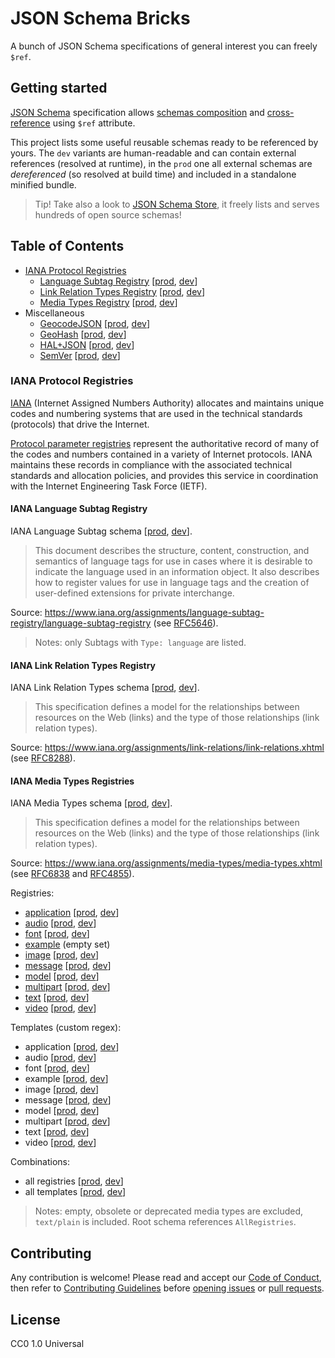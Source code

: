 # JSON Schema Bricks

A bunch of JSON Schema specifications of general interest you can freely `$ref`.

## Getting started

[JSON Schema](https://json-schema.org/) specification allows [schemas composition](https://json-schema.org/understanding-json-schema/reference/combining) and [cross-reference](https://json-schema.org/understanding-json-schema/structuring#dollarref) using `$ref` attribute.

This project lists some useful reusable schemas ready to be referenced by yours. The `dev` variants are human-readable and can contain external references (resolved at runtime), in the `prod` one all external schemas are *dereferenced* (so resolved at build time) and included in a standalone minified bundle.

> Tip! Take also a look to [JSON Schema Store](https://www.schemastore.org/json/), it freely lists and serves hundreds of open source schemas!

## Table of Contents

- [IANA Protocol Registries](#iana-protocol-registries)
  - [Language Subtag Registry](#iana-language-subtag-registry) [[prod](https://jenkin.dev/json-schema-bricks/IANALanguageSubtags.schema.min.json), [dev](https://jenkin.dev/json-schema-bricks/IANALanguageSubtags.schema.json)]
  - [Link Relation Types Registry](#iana-link-relation-types-registry) [[prod](https://jenkin.dev/json-schema-bricks/IANALinkRelationTypes.schema.min.json), [dev](https://jenkin.dev/json-schema-bricks/IANALinkRelationTypes.schema.json)]
  - [Media Types Registry](#iana-media-types-registries) [[prod](https://jenkin.dev/json-schema-bricks/IANAMediaTypes.schema.min.json), [dev](https://jenkin.dev/json-schema-bricks/IANAMediaTypes.schema.json)]
- Miscellaneous
  - [GeocodeJSON](https://github.com/geocoders/geocodejson-spec) [[prod](https://jenkin.dev/json-schema-bricks/geocodejson.schema.min.json), [dev](https://jenkin.dev/json-schema-bricks/geocodejson.schema.json)]
  - [GeoHash](http://geohash.org/) [[prod](https://jenkin.dev/json-schema-bricks/geohash.schema.min.json), [dev](https://jenkin.dev/json-schema-bricks/geohash.schema.json)]
  - [HAL+JSON](https://github.com/mikekelly/hal-rfc) [[prod](https://jenkin.dev/json-schema-bricks/hal.schema.min.json), [dev](https://jenkin.dev/json-schema-bricks/hal.schema.json)]
  - [SemVer](https://semver.org/) [[prod](https://jenkin.dev/json-schema-bricks/semver.schema.min.json), [dev](https://jenkin.dev/json-schema-bricks/semver.schema.json)]

### IANA Protocol Registries

[IANA](https://www.iana.org/about) (Internet Assigned Numbers Authority) allocates and maintains unique codes and numbering systems that are used in the technical standards (protocols) that drive the Internet.

[Protocol parameter registries](https://www.iana.org/protocols) represent the authoritative record of many of the codes and numbers contained in a variety of Internet protocols. IANA maintains these records in compliance with the associated technical standards and allocation policies, and provides this service in coordination with the Internet Engineering Task Force (IETF).

#### IANA Language Subtag Registry

IANA Language Subtag schema [[prod](https://jenkin.dev/json-schema-bricks/IANALanguageSubtags.schema.min.json), [dev](https://jenkin.dev/json-schema-bricks/IANALanguageSubtags.schema.json)].

> This document describes the structure, content, construction, and semantics of language tags for use in cases where it is desirable to indicate the language used in an information object. It also describes how to register values for use in language tags and the creation of user-defined extensions for private interchange.

Source: https://www.iana.org/assignments/language-subtag-registry/language-subtag-registry (see [RFC5646](https://www.rfc-editor.org/rfc/rfc5646.html)).

> Notes: only Subtags with `Type: language` are listed.

#### IANA Link Relation Types Registry

IANA Link Relation Types schema [[prod](https://jenkin.dev/json-schema-bricks/IANALinkRelationTypes.schema.min.json), [dev](https://jenkin.dev/json-schema-bricks/IANALinkRelationTypes.schema.json)].

> This specification defines a model for the relationships between resources on the Web (links) and the type of those relationships (link relation types).

Source: https://www.iana.org/assignments/link-relations/link-relations.xhtml (see [RFC8288](https://www.rfc-editor.org/rfc/rfc8288.html)).

#### IANA Media Types Registries

IANA Media Types schema [[prod](https://jenkin.dev/json-schema-bricks/IANAMediaTypes.schema.min.json), [dev](https://jenkin.dev/json-schema-bricks/IANAMediaTypes.schema.json)].

> This specification defines a model for the relationships between resources on the Web (links) and the type of those relationships (link relation types).

Source: https://www.iana.org/assignments/media-types/media-types.xhtml (see [RFC6838](https://www.rfc-editor.org/rfc/rfc6838.html) and [RFC4855](https://www.rfc-editor.org/rfc/rfc4855.html)).

Registries:

- [application](https://www.iana.org/assignments/media-types/media-types.xhtml#application) [[prod](https://jenkin.dev/json-schema-bricks/IANAMediaTypes.schema.min.json#/$defs/ApplicationRegistry), [dev](https://jenkin.dev/json-schema-bricks/IANAMediaTypes.schema.json#/$defs/ApplicationRegistry)]
- [audio](https://www.iana.org/assignments/media-types/media-types.xhtml#audio) [[prod](https://jenkin.dev/json-schema-bricks/IANAMediaTypes.schema.min.json#/$defs/AudioRegistry), [dev](https://jenkin.dev/json-schema-bricks/IANAMediaTypes.schema.json#/$defs/AudioRegistry)]
- [font](https://www.iana.org/assignments/media-types/media-types.xhtml#font) [[prod](https://jenkin.dev/json-schema-bricks/IANAMediaTypes.schema.min.json#/$defs/FontRegistry), [dev](https://jenkin.dev/json-schema-bricks/IANAMediaTypes.schema.json#/$defs/FontRegistry)]
- [example](https://www.iana.org/assignments/media-types/media-types.xhtml#example) (empty set)
- [image](https://www.iana.org/assignments/media-types/media-types.xhtml#image) [[prod](https://jenkin.dev/json-schema-bricks/IANAMediaTypes.schema.min.json#/$defs/ImageRegistry), [dev](https://jenkin.dev/json-schema-bricks/IANAMediaTypes.schema.json#/$defs/ImageRegistry)]
- [message](https://www.iana.org/assignments/media-types/media-types.xhtml#message) [[prod](https://jenkin.dev/json-schema-bricks/IANAMediaTypes.schema.min.json#/$defs/MessageRegistry), [dev](https://jenkin.dev/json-schema-bricks/IANAMediaTypes.schema.json#/$defs/MessageRegistry)]
- [model](https://www.iana.org/assignments/media-types/media-types.xhtml#model) [[prod](https://jenkin.dev/json-schema-bricks/IANAMediaTypes.schema.min.json#/$defs/ModelRegistry), [dev](https://jenkin.dev/json-schema-bricks/IANAMediaTypes.schema.json#/$defs/ModelRegistry)]
- [multipart](https://www.iana.org/assignments/media-types/media-types.xhtml#multipart) [[prod](https://jenkin.dev/json-schema-bricks/IANAMediaTypes.schema.min.json#/$defs/MultipartRegistry), [dev](https://jenkin.dev/json-schema-bricks/IANAMediaTypes.schema.json#/$defs/MultipartRegistry)]
- [text](https://www.iana.org/assignments/media-types/media-types.xhtml#text) [[prod](https://jenkin.dev/json-schema-bricks/IANAMediaTypes.schema.min.json#/$defs/TextRegistry), [dev](https://jenkin.dev/json-schema-bricks/IANAMediaTypes.schema.json#/$defs/TextRegistry)]
- [video](https://www.iana.org/assignments/media-types/media-types.xhtml#video) [[prod](https://jenkin.dev/json-schema-bricks/IANAMediaTypes.schema.min.json#/$defs/VideoRegistry), [dev](https://jenkin.dev/json-schema-bricks/IANAMediaTypes.schema.json#/$defs/VideoRegistry)]

Templates (custom regex):

- application [[prod](https://jenkin.dev/json-schema-bricks/IANAMediaTypes.schema.min.json#/$defs/ApplicationTemplate), [dev](https://jenkin.dev/json-schema-bricks/IANAMediaTypes.schema.json#/$defs/ApplicationTemplate)]
- audio [[prod](https://jenkin.dev/json-schema-bricks/IANAMediaTypes.schema.min.json#/$defs/AudioTemplate), [dev](https://jenkin.dev/json-schema-bricks/IANAMediaTypes.schema.json#/$defs/AudioTemplate)]
- font [[prod](https://jenkin.dev/json-schema-bricks/IANAMediaTypes.schema.min.json#/$defs/FontTemplate), [dev](https://jenkin.dev/json-schema-bricks/IANAMediaTypes.schema.json#/$defs/FontTemplate)]
- example [[prod](https://jenkin.dev/json-schema-bricks/IANAMediaTypes.schema.min.json#/$defs/ExampleTemplate), [dev](https://jenkin.dev/json-schema-bricks/IANAMediaTypes.schema.json#/$defs/ExampleTemplate)]
- image [[prod](https://jenkin.dev/json-schema-bricks/IANAMediaTypes.schema.min.json#/$defs/ImageTemplate), [dev](https://jenkin.dev/json-schema-bricks/IANAMediaTypes.schema.json#/$defs/ImageTemplate)]
- message [[prod](https://jenkin.dev/json-schema-bricks/IANAMediaTypes.schema.min.json#/$defs/MessageTemplate), [dev](https://jenkin.dev/json-schema-bricks/IANAMediaTypes.schema.json#/$defs/MessageTemplate)]
- model [[prod](https://jenkin.dev/json-schema-bricks/IANAMediaTypes.schema.min.json#/$defs/ModelTemplate), [dev](https://jenkin.dev/json-schema-bricks/IANAMediaTypes.schema.json#/$defs/ModelTemplate)]
- multipart [[prod](https://jenkin.dev/json-schema-bricks/IANAMediaTypes.schema.min.json#/$defs/MultipartTemplate), [dev](https://jenkin.dev/json-schema-bricks/IANAMediaTypes.schema.json#/$defs/MultipartTemplate)]
- text [[prod](https://jenkin.dev/json-schema-bricks/IANAMediaTypes.schema.min.json#/$defs/TextTemplate), [dev](https://jenkin.dev/json-schema-bricks/IANAMediaTypes.schema.json#/$defs/TextTemplate)]
- video [[prod](https://jenkin.dev/json-schema-bricks/IANAMediaTypes.schema.min.json#/$defs/VideoTemplate), [dev](https://jenkin.dev/json-schema-bricks/IANAMediaTypes.schema.json#/$defs/VideoTemplate)]

Combinations:

- all registries [[prod](https://jenkin.dev/json-schema-bricks/IANAMediaTypes.schema.min.json#/$defs/AllRegistries), [dev](https://jenkin.dev/json-schema-bricks/IANAMediaTypes.schema.json#/$defs/AllRegistries)]
- all templates [[prod](https://jenkin.dev/json-schema-bricks/IANAMediaTypes.schema.min.json#/$defs/AllTemplates), [dev](https://jenkin.dev/json-schema-bricks/IANAMediaTypes.schema.json#/$defs/AllTemplates)]

> Notes: empty, obsolete or deprecated media types are excluded, `text/plain` is included. Root schema references `AllRegistries`.

## Contributing

Any contribution is welcome! Please read and accept our [Code of Conduct](https://github.com/jenkin/json-schema-bricks/blob/main/CODE_OF_CONDUCT.md), then refer to [Contributing Guidelines](https://github.com/jenkin/json-schema-bricks/blob/main/CONTRIBUTING.md) before [opening issues](https://github.com/jenkin/json-schema-bricks/issues) or [pull requests](https://github.com/jenkin/json-schema-bricks/pulls).

## License

CC0 1.0 Universal
